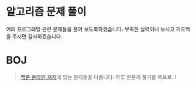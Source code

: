# 알고리즘 문제 풀이
여러 프로그래밍 관련 문제들을 풀어 보도록하겠습니다.
부족한 실력이니 보시고 피드백을 주시면 감사하겠습니다.
# BOJ
> [백준 온라인 저지](https://www.acmicpc.net/)에 있는 문제들을 다룹니다. 하루 한문제 풀기를 목표로..!
